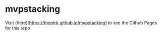 # mvpstacking

Visit (here)[https://theptrk.github.io/mvpstacking] to see the Github Pages for this repo
